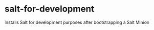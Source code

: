 salt-for-development
====================

Installs Salt for development purposes after bootstrapping a Salt Minion
